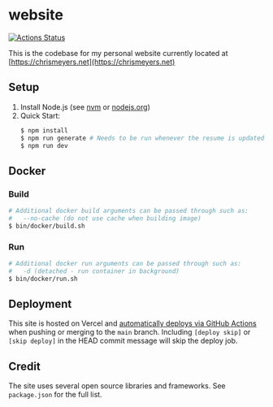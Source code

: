 # website
[![Actions Status](https://github.com/chrismeyers/website/actions/workflows/website.yml/badge.svg)](https://github.com/chrismeyers/website/actions/workflows/website.yml)

This is the codebase for my personal website currently located at [https://chrismeyers.net](https://chrismeyers.net)

## Setup
1. Install Node.js (see [nvm](https://github.com/nvm-sh/nvm) or [nodejs.org](https://nodejs.org/en/download))
1. Quick Start:
    ```sh
    $ npm install
    $ npm run generate # Needs to be run whenever the resume is updated
    $ npm run dev
    ```

## Docker
### Build
```sh
# Additional docker build arguments can be passed through such as:
#   --no-cache (do not use cache when building image)
$ bin/docker/build.sh
```

### Run
```sh
# Additional docker run arguments can be passed through such as:
#   -d (detached - run container in background)
$ bin/docker/run.sh
```

## Deployment
This site is hosted on Vercel and [automatically deploys via GitHub Actions](https://vercel.com/guides/how-can-i-use-github-actions-with-vercel) when pushing or merging to the `main` branch. Including `[deploy skip]` or `[skip deploy]` in the HEAD commit message will skip the deploy job.

## Credit
The site uses several open source libraries and frameworks. See `package.json` for the full list.
